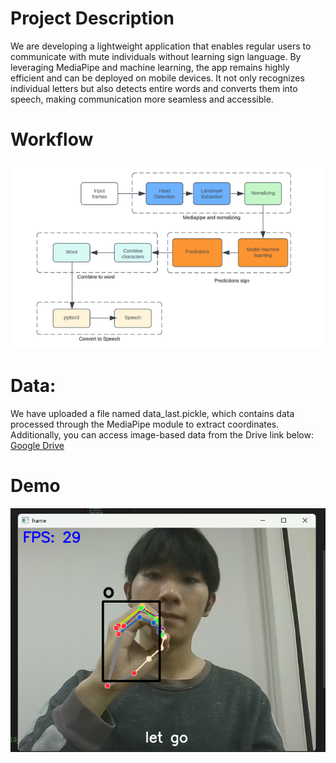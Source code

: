# Project Description
We are developing a lightweight application that enables regular users to communicate with mute individuals without learning sign language. By leveraging MediaPipe and machine learning, the app remains highly efficient and can be deployed on mobile devices. It not only recognizes individual letters but also detects entire words and converts them into speech, making communication more seamless and accessible.

# Workflow
![workflow](image/workflow.png)

# Data:
We have uploaded a file named data_last.pickle, which contains data processed through the MediaPipe module to extract coordinates.
Additionally, you can access image-based data from the Drive link below:
[Google Drive](https://drive.google.com/drive/folders/1m6wVddUmqHLzm8QCTEk_WS9VEGKR9xxI?usp=sharing)

# Demo
![Demo](image/Demo.png)